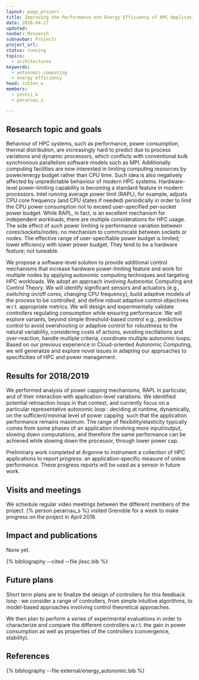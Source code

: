 ```yaml
---
layout: page_project
title: Improving the Performance and Energy Efficiency of HPC Applications Using Autonomic Computing Techniques
date: 2018-04-17
updated:
navbar: Research
subnavbar: Projects
project_url:
status: running
topics:
  - architectures
keywords:
  - autonomic computing
  - energy efficiency
head: rutten_e
members:
  - yoshii_k
  - perarnau_s

---
```


## Research topic and goals

Behaviour of HPC systems, such as performance, power consumption, thermal
distribution, are increasingly hard to predict due to process variations and
dynamic processors, which conflicts with conventional bulk synchronous
parallelism software models such as MPI. Additionally computing facilities are
now interested in limiting computing resources by power/energy budget rather
than CPU time. Such idea is also negatively affected by unpredictable behaviour
of modern HPC systems. Hardware-level power-limiting capability is becoming a
standard feature in modern processors. Intel running average power limit
(RAPL), for example, adjusts CPU core frequency (and CPU states if needed)
periodically in order to limit the CPU power consumption not to exceed
user-specified per-socket power budget. While RAPL, in fact, is an excellent
mechanism for independent workloads, there are multiple considerations for HPC
usage. The side effect of such power limiting is performance variation between
cores/sockets/nodes; no mechanism to communicate between sockets or nodes. The
effective range of user-specifiable power budget is limited; lower efficiency
with lower power budget. They tend to be a hardware feature; not tuneable.

We propose a software-level solution to provide additional control mechanisms
that increase hardware power-limiting feature and work for multiple nodes by
applying autonomic computing techniques and targeting HPC workloads.  We adopt
an approach involving Autonomic Computing and Control Theory. We will identify
significant sensors and actuators (e.g., switching on/off cores, changing CPU
frequency), build adaptive models of the process to be controlled, and define
robust adaptive control objectives w.r.t. appropriate metrics. We will design
and experimentally validate controllers regulating consumption while ensuring
performance. We will explore variants, beyond simple threshold-based control
e.g., predictive control to avoid overshooting or adaptive control for
robustness to the natural variability, considering costs of actions, avoiding
oscillations and over-reaction, handle multiple criteria, coordinate multiple
autonomic loops. Based on our previous experience in Cloud-oriented Autonomic
Computing, we will generalize and explore novel issues in adapting our
approaches to specificities of HPC and power management.

## Results for 2018/2019

We performed analysis of power capping mechanisms, RAPL in particular, and of
their interaction with application-level variations. We identified potential
retroaction loops in that context, and currently focus on a particular
representative autonomic loop : deciding at runtime, dynamically, on the
sufficient/minimal level of power capping  such that the application
performance remains maximum. The range of flexibility/elasticity typically
comes from some phases of an application involving more input/output, slowing
down computations, and therefore the same performance can be achieved while
slowing down the processor, through lower power cap.

Preliminary work completed at Argonne to instrument a collection of HPC
applications to report _progress_: an application-specific measure of online
performance. These progress reports will be used as a sensor in future work.

## Visits and meetings

We schedule regular video meetings between the different members of the
project. {% person perarnau_s %} visited Grenoble for a week to make progress
on the project in April 2018.

## Impact and publications

None yet.

{% bibliography --cited --file jlesc.bib %}

## Future plans

Short term plans are to finalize the design of controllers for this feedback
loop : we consider a range of controllers, from simple intuitive algorithms, to
model-based approaches involving control theoretical approaches.

We then plan to perform a series of experimental evaluations in order to
characterize and compare the different controllers w.r.t. the gain in power
consumption as well as properties of the controllers (convergence, stability).

## References

{% bibliography --file external/energy_autonomic.bib %}

